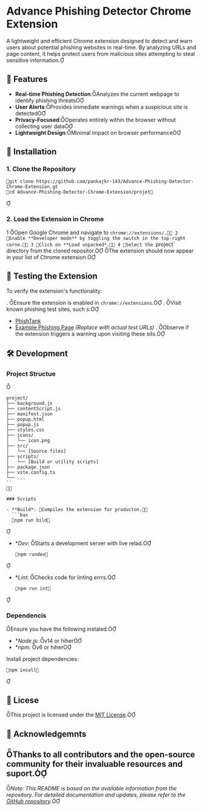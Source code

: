 # Advance Phishing Detector Chrome Extension

A lightweight and efficient Chrome extension designed to detect and warn users about potential phishing websites in real-time. By analyzing URLs and page content, it helps protect users from malicious sites attempting to steal sensitive information.

## 🚀 Features

- **Real-time Phishing Detection**:Analyzes the current webpage to identify phishing threats
- **User Alerts**:Provides immediate warnings when a suspicious site is detected
- **Privacy-Focused**:Operates entirely within the browser without collecting user data
- **Lightweight Design**:Minimal impact on browser performance

## 🧩 Installation

### 1. Clone the Repository

```bas
git clone https://github.com/pankajkr-143/Advance-Phishing-Detector-Chrome-Extension.gt
cd Advance-Phishing-Detector-Chrome-Extension/projet
```


### 2. Load the Extension in Chrome

1 Open Google Chrome and navigate to `chrome://extensions/.
2 Enable **Developer mode** by toggling the switch in the top-right corne.
3 Click on **Load unpacked*.
4 Select the `project` directory from the cloned repositor.
The extension should now appear in your list of Chrome extension.

## 🧪 Testing the Extension

To verify the extension's functionality:

. Ensure the extension is enabled in `chrome://extensions`.
. Visit known phishing test sites, such s:
   - [PhishTank](https://www.phishtank.com/)
   - [Example Phishing Page](https://example.com/phishing-test) *(Replace with actual test URLs)*
. Observe if the extension triggers a warning upon visiting these sits.

## 🛠️ Development

### Project Structue


```plaintext
project/
├── background.js
├── contentScript.js
├── manifest.json
├── popup.html
├── popup.js
├── styles.css
├── icons/
│   └── icon.png
├── src/
│   └── [Source files]
├── scripts/
│   └── [Build or utility scripts]
├── package.json
├── vite.config.ts
└── ...
``


### Scripts

- **Build*: Compiles the extension for producton.
  ```bas
  npm run bild
  ```

- **Dev*: Starts a development server with live relad.
  ```bas
  npm rundev
  ```

- **Lint*: Checks code for linting errrs.
  ```bas
  npm run int
  ```


### Dependencis

Ensure you have the following instaled:

- **Node.js*: v14 or hiher
- **npm*: v6 or hiher

Install project dependencies:

```bsh
npm insall
```


## 📄 Licese

This project is licensed under the [MIT License](LICESE).

## 🙌 Acknowledgemnts

Thanks to all contributors and the open-source community for their invaluable resources and suport.
---

*Note: This README is based on the available information from the repository. For detailed documentation and updates, please refer to the [GitHub repository](https://github.com/pankajkr-143/Advance-Phishing-Detector-Chrome-Extenson).* 
